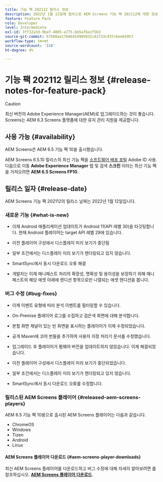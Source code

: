 ```yaml
---
title: 기능 팩 202112 릴리스 정보
description: 2022년 1월 12일에 릴리스된 AEM Screens 기능 팩 202112에 대한 정보를 얻으려면 이 페이지를 따르십시오.
feature: Feature Pack
role: Developer
level: Intermediate
exl-id: 3ff32a3d-9baf-4085-a775-bb5a76a1f5b3
source-git-commit: 67560ae17646424985032c81f33c937c6eeb5957
workflow-type: tm+mt
source-wordcount: '318'
ht-degree: 4%

---
```


# 기능 팩 202112 릴리스 정보 {#release-notes-for-feature-pack}

>[!CAUTION]
>최신 버전의 Adobe Experience Manager(AEM)로 업그레이드하는 것이 좋습니다. Screens는 AEM 6.3 Screens 플랫폼에 대한 유지 관리 지원을 제공합니다.

## 사용 가능 {#availability}

AEM Screens은 AEM 6.5 기능 팩 10을 출시했습니다.

AEM Screens 6.5.10 릴리스의 최신 기능 팩을 [소프트웨어 배포 포털](https://experience.adobe.com/#/downloads/content/software-distribution/en/aem.html) Adobe ID 사용. 다음으로 이동 **Adobe Experience Manager** 탭 및 검색 **스크린** 이라는 최신 기능 팩을 가져오려면 **AEM 6.5 Screens FP10**.

## 릴리스 일자 {#release-date}

AEM Screens 기능 팩 202112의 릴리스 날짜는 2022년 1월 12일입니다.

### 새로운 기능 {#what-is-new}

* 이제 Android 애플리케이션 업데이트가 Android 11(API 레벨 30)을 타깃팅합니다. 현재 Android 플레이어는 target API 레벨 29에 있습니다.

* 이전 플레이어 구성에서 디스플레이 미리 보기가 중단됨

* 일부 조건에서는 디스플레이 미리 보기가 렌더링되고 있지 않습니다.

* SmartSync에서 동시 다운로드 오류 해결

* 개발자는 이제 매니페스트 처리의 확장성, 명확성 및 용이성을 보장하기 위해 매니페스트의 해당 에셋 아래에 렌디션 항목으로만 나열되는 에셋 렌디션을 봅니다.

### 버그 수정 {#bug-fixes}

* 이제 이벤트 유형에 따라 분석 이벤트를 필터링할 수 있습니다.

* On-Premise 플레이어 로그를 수집하고 검은색 화면에 대해 분석합니다.

* 분할 화면 채널이 있는 빈 화면을 표시하는 플레이어가 이제 수정되었습니다.

* 공개 Maven에 코어 번들을 추가하여 사용자 지정 처리기 문서를 수정했습니다.

* 업그레이드 후 플레이어가 펌웨어 버전을 업데이트하지 않았습니다. 이제 해결되었습니다.

* 이전 플레이어 구성에서 디스플레이 미리 보기가 중단되었습니다.

* 일부 조건에서는 디스플레이 미리 보기가 렌더링되고 있지 않습니다.

* SmartSync에서 동시 다운로드 오류를 수정합니다.

### 릴리스된 AEM Screens 플레이어 {#released-aem-screens-players}

AEM 6.5 기능 팩 10용으로 출시된 AEM Screens 플레이어는 다음과 같습니다.

* ChromeOS
* Windows
* Tizen
* Android
* Linux

#### AEM Screens 플레이어 다운로드  {#aem-screens-player-downloads}

최신 AEM Screens 플레이어를 다운로드하고 버그 수정에 대해 자세히 알아보려면 를 참조하십시오. **[AEM Screens 플레이어 다운로드](https://download.macromedia.com/screens/index.html)**.
